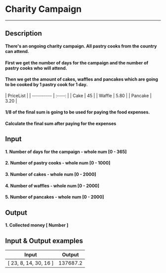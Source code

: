 # Charity Campaign
---

## Description
#### There's an ongoing charity campaign. All pastry cooks from the country can attend.
#### First we get the number of days for the campaign and the number of pastry cooks who will attend.
#### Then we get the amount of cakes, waffles and pancakes which are going to be cooked by 1 pastry cook for 1 day.

|      PriceList      |
| ---------- | :----: |
|    Cake    |   45   |
|   Waffle   |  5.80  |
|  Pancake   |  3.20  |

#### 1/8 of the final sum is going to be used for paying the food expenses.
#### Calculate the final sum after paying for the expenses

## Input
#### 1. Number of days for the campaign - whole num [0 - 365]
#### 2. Number of pastry cooks - whole num [0 - 1000]
#### 3. Number of cakes - whole num [0 - 2000]
#### 4. Number of waffles - whole num [0 - 2000]
#### 5. Number of pancakes - whole num [0 - 2000]

## Output
#### 1. Collected money [ Number ]

## Input & Output examples

|         Input         |   Output   |
| --------------------- | :--------: |
| [ 23, 8, 14, 30, 16 ] |  137687.2  |